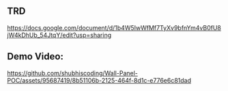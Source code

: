 ## TRD
  https://docs.google.com/document/d/1b4W5IwWfMf7TyXv9bfnYm4vB0fU8jW4kDhUb_54JtqY/edit?usp=sharing

## Demo Video:


https://github.com/shubhiscoding/Wall-Panel-POC/assets/95687419/8b51106b-2125-464f-8d1c-e776e6c81dad
